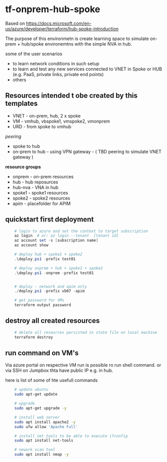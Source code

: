 # tf-onprem-hub-spoke

Based on https://docs.microsoft.com/en-us/azure/developer/terraform/hub-spoke-introduction

The purpose of this environmetn is create learning space to simulate on-prem + hub/spoke environemtns with the simple NVA in hub.

some of the user scenarios

- to learn network conditions in such setup
- to learn and test any new services connected to VNET in Spoke or HUB (e.g. PaaS, private links, private end points)
- others

## Resources intended t obe created by this templates

- VNET - on-prem, hub, 2 x spoke
- VM - vmhub, vbspoke1, vmspoke2, vmonprem
- URD - from spoke to vmhub

_peering_

- spoke to hub
- on-prem to hub - using VPN gateway - ( TBD peering to simulate VNET gateway )

**resource groups**

- onprem    - on-prem resources
- hub       - hub reposurces
- hub-nva   - VNA in hub
- spoke1    - spoke1 resources
- spoke2    - spoke2 resources
- apim      - placefolder for APIM

## quickstart first deployment

```powershell
    # login to azure and set the context to target subscription
    az login  # or: az login --tenant  [tenant id]
    az account set -s [subscription name]
    az account show

    # deploy hub + spoke1 + spoke2 
    .\deploy.ps1 -prefix test01

    # deploy onprem + hub + spoke1 + spoke2 
    .\deploy.ps1 -onprem -prefix test01 


    # deploy - network and apim only
    ./deploy.ps1 -prefix vb07 -apim

    # get password for VMs
    terraform output password
```

## destroy all created resources 
```powershell
    # delete all resources persisted in state file on local machine
    terraform destroy
```

## run command on VM's

Via azure portal on respective VM run is possible ro run shell command. or via SSH on Jumpbox thta have public IP e.g. in hub.

here is list of some of hte usefull commands 

```bash
    # update ubuntu
    sudo apt-get update

    # upgrade
    sudo apt-get upgrade -y

    # install web server
    sudo apt install apache2 -y
    sudo ufw allow 'Apache Full'

    # install net tools to be able to execute ifconfig
    sudo apt install net-tools

    # nework scan tool
    sudo apt install nmap -y
```







